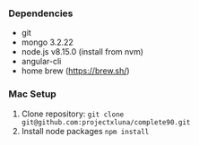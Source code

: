 ### Dependencies
- git
- mongo 3.2.22
- node.js v8.15.0 (install from nvm)
- angular-cli
- home brew (https://brew.sh/)

### Mac Setup
1. Clone repository:
`git clone git@github.com:projectxluna/complete90.git`
2. Install node packages
`npm install`
